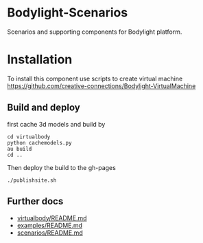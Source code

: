 # Bodylight-Scenarios
Scenarios and supporting components for Bodylight platform.

# Installation

To install this component use scripts to create virtual machine https://github.com/creative-connections/Bodylight-VirtualMachine

## Build and deploy

first cache 3d models and build by 
```
cd virtualbody
python cachemodels.py
au build
cd ..
```
Then deploy the build to the gh-pages
```
./publishsite.sh
```

## Further docs
 * [virtualbody/README.md](virtualbody/README.md)
 * [examples/README.md](examples/README.md)
 * [scenarios/README.md](scenarios/README.md)
